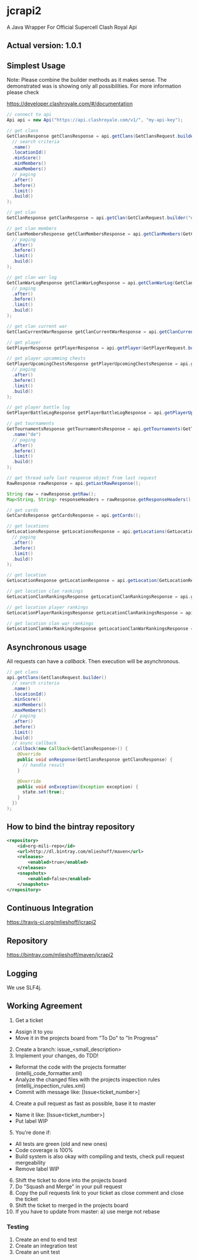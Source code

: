 # jcrapi2
A Java Wrapper For Official Supercell Clash Royal Api 

## Actual version: 1.0.1

## Simplest Usage ##

Note: Please combine the builder methods as it makes sense. The demonstrated was is showing only all possibilities. 
For more information please check 

https://developer.clashroyale.com/#/documentation

```java
// connect to api
Api api = new Api("https://api.clashroyale.com/v1/", "my-api-key");
```

```java
// get clans
GetClansResponse getClansResponse = api.getClans(GetClansRequest.builder()
  // search criteria
  .name()
  .locationId()
  .minScore()
  .minMembers()
  .maxMembers()
  // paging
  .after()
  .before()
  .limit()
  .build()
);
```

```java
// get clan
GetClanResponse getClanResponse = api.getClan(GetClanRequest.builder("#RP88QQG").build());
```

```java
// get clan members
GetClanMembersResponse getClanMembersResponse = api.getClanMembers(GetClanMembersRequest.builder("#RP88QQG")
  // paging
  .after()
  .before()
  .limit()
  .build()
);
```

```java
// get clan war log
GetClanWarLogResponse getClanWarLogResponse = api.getClanWarLog(GetClanWarLogRequest.builder("#RP88QQG")
  // paging
  .after()
  .before()
  .limit()
  .build()
);
```

```java
// get clan current war
GetClanCurrentWarResponse getClanCurrentWarResponse = api.getClanCurrentWar(GetClanCurrentWarRequest.builder("#RP88QQG").build());
```

```java
// get player
GetPlayerResponse getPlayerResponse = api.getPlayer(GetPlayerRequest.builder("#L88P2282").build());
```

```java
// get player upcomming chests 
GetPlayerUpcomingChestsResponse getPlayerUpcomingChestsResponse = api.getPlayerUpcomingChests(GetPlayerUpcomingChestsRequest.builder("#L88P2282")
  // paging
  .after()
  .before()
  .limit()
  .build()
);
```

```java
// get player battle log
GetPlayerBattleLogResponse getPlayerBattleLogResponse = api.getPlayerUpcomingChests(GetPlayerUpcomingChestsRequest.builder("#L88P2282"));
```

```java
// get tournaments
GetTournamentsResponse getTournamentsResponse = api.getTournaments(GetTournamentsRequest.builder()
  .name("de")
  // paging
  .after()
  .before()
  .limit()
  .build()
);
```

```java
// get thread safe last response object from last request 
RawResponse rawResponse = api.getLastRawResponse();

String raw = rawResponse.getRaw();
Map<String, String> responseHeaders = rawResponse.getResponseHeaders();
```

```java
// get cards
GetCardsResponse getCardsResponse = api.getCards();
```

```java
// get locations
GetLocationsResponse getLocationsResponse = api.getLocations(GetLocationsRequest.builder()
  // paging
  .after()
  .before()
  .limit()
  .build()
);
```

```java
// get location
GetLocationResponse getLocationResponse = api.getLocation(GetLocationRequest.builder("57000000").build());
```

```java
// get location clan rankings
GetLocationClanRankingsResponse getLocationClanRankingsResponse = api.getLocationClanRankings(GetLocationClanRankingsRequest.builder("57000000").build());
```

```java
// get location player rankings
GetLocationPlayerRankingsResponse getLocationClanRankingsResponse = api.getLocationPlayerRankings(GetLocationPlayerRankingsRequest.builder("57000000").build());
```

```java
// get location clan war rankings
GetLocationClanWarRankingsResponse getLocationClanWarRankingsResponse = api.getLocationPlayerRankings(GetLocationClanWarRankingsRequest.builder("57000000").build());
```

## Asynchronous usage

All requests can have a *callback*. Then execution will be asynchronous.

```java
// get clans
api.getClans(GetClansRequest.builder()
  // search criteria
  .name()
  .locationId()
  .minScore()
  .minMembers()
  .maxMembers()
  // paging
  .after()
  .before()
  .limit()
  .build()
  // async callback
  .callback(new Callback<GetClansResponse>() {
    @Override
    public void onResponse(GetClansResponse getClansResponse) {
      // handle result
    }

    @Override
    public void onException(Exception exception) {
      state.set(true);
    }
  })
);
```
 

## How to bind the bintray repository ##

```xml
<repository>
    <id>org-mili-repo</id>
    <url>http://dl.bintray.com/mlieshoff/maven</url>
    <releases>
        <enabled>true</enabled>
    </releases>
    <snapshots>
        <enabled>false</enabled>
    </snapshots>
</repository>
```
## Continuous Integration ##

https://travis-ci.org/mlieshoff/jcrapi2

## Repository ##

https://bintray.com/mlieshoff/maven/jcrapi2

## Logging ##

We use SLF4j.

## Working Agreement

1. Get a ticket
* Assign it to you
* Move it in the projects board from "To Do" to "In Progress" 
2. Create a branch: issue<ticket number>_<small_description>
3. Implement your changes, do TDD!
* Reformat the code with the projects formatter (intellij_code_formatter.xml)
* Analyze the changed files with the projects inspection rules (intellij_inspection_rules.xml)
* Commit with message like: [Issue<ticket_number>] <your message>
4. Create a pull request as fast as possible, base it to master
* Name it like: [Issue<ticket_number>] <your message>
* Put label WIP
5. You're done if:
* All tests are green (old and new ones)
* Code coverage is 100%
* Build system is also okay with compiling and tests, check pull request mergeability
* Remove label WIP
6. Shift the ticket to done into the projects board
7. Do "Squash and Merge" in your pull request
8. Copy the pull requests link to your ticket as close comment and close the ticket
9. Shift the ticket to merged in the projects board
10. If you have to update from master:
a) use merge not rebase

### Testing
1. Create an end to end test
2. Create an integration test
3. Create an unit test